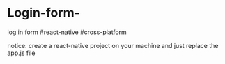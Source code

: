 # Login-form-
log in form #react-native #cross-platform

notice: 
create a react-native project on your machine and just replace the app.js file 

